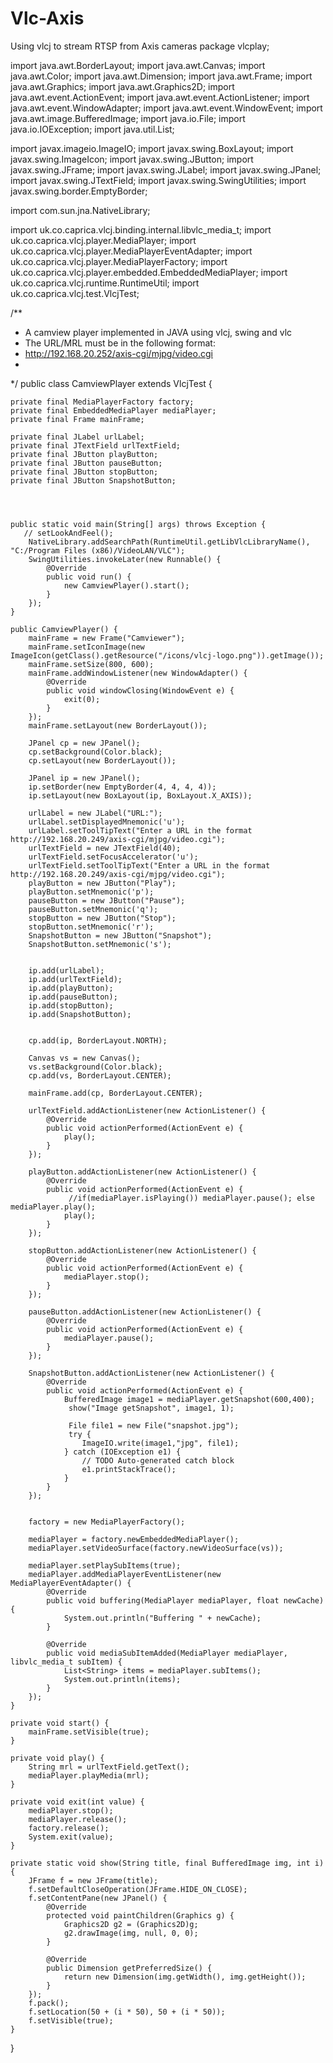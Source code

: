 # Vlc-Axis
Using vlcj to stream RTSP from Axis cameras
package vlcplay;

import java.awt.BorderLayout;
import java.awt.Canvas;
import java.awt.Color;
import java.awt.Dimension;
import java.awt.Frame;
import java.awt.Graphics;
import java.awt.Graphics2D;
import java.awt.event.ActionEvent;
import java.awt.event.ActionListener;
import java.awt.event.WindowAdapter;
import java.awt.event.WindowEvent;
import java.awt.image.BufferedImage;
import java.io.File;
import java.io.IOException;
import java.util.List;

import javax.imageio.ImageIO;
import javax.swing.BoxLayout;
import javax.swing.ImageIcon;
import javax.swing.JButton;
import javax.swing.JFrame;
import javax.swing.JLabel;
import javax.swing.JPanel;
import javax.swing.JTextField;
import javax.swing.SwingUtilities;
import javax.swing.border.EmptyBorder;

import com.sun.jna.NativeLibrary;

import uk.co.caprica.vlcj.binding.internal.libvlc_media_t;
import uk.co.caprica.vlcj.player.MediaPlayer;
import uk.co.caprica.vlcj.player.MediaPlayerEventAdapter;
import uk.co.caprica.vlcj.player.MediaPlayerFactory;
import uk.co.caprica.vlcj.player.embedded.EmbeddedMediaPlayer;
import uk.co.caprica.vlcj.runtime.RuntimeUtil;
import uk.co.caprica.vlcj.test.VlcjTest;

/**
 * A  camview player implemented in JAVA using vlcj, swing and vlc
 * The URL/MRL must be in the following format:
 *   http://192.168.20.252/axis-cgi/mjpg/video.cgi
 * 
 */
public class CamviewPlayer extends VlcjTest {

    private final MediaPlayerFactory factory;
    private final EmbeddedMediaPlayer mediaPlayer;
    private final Frame mainFrame;

    private final JLabel urlLabel;
    private final JTextField urlTextField;
    private final JButton playButton;
    private final JButton pauseButton;
    private final JButton stopButton;
    private final JButton SnapshotButton;

    


    public static void main(String[] args) throws Exception {
       // setLookAndFeel();
        NativeLibrary.addSearchPath(RuntimeUtil.getLibVlcLibraryName(), "C:/Program Files (x86)/VideoLAN/VLC");
        SwingUtilities.invokeLater(new Runnable() {
            @Override
            public void run() {
                new CamviewPlayer().start();
            }
        });
    }

    public CamviewPlayer() {
        mainFrame = new Frame("Camviewer");
        mainFrame.setIconImage(new ImageIcon(getClass().getResource("/icons/vlcj-logo.png")).getImage());
        mainFrame.setSize(800, 600);
        mainFrame.addWindowListener(new WindowAdapter() {
            @Override
            public void windowClosing(WindowEvent e) {
                exit(0);
            }
        });
        mainFrame.setLayout(new BorderLayout());

        JPanel cp = new JPanel();
        cp.setBackground(Color.black);
        cp.setLayout(new BorderLayout());

        JPanel ip = new JPanel();
        ip.setBorder(new EmptyBorder(4, 4, 4, 4));
        ip.setLayout(new BoxLayout(ip, BoxLayout.X_AXIS));

        urlLabel = new JLabel("URL:");
        urlLabel.setDisplayedMnemonic('u');
        urlLabel.setToolTipText("Enter a URL in the format http://192.168.20.249/axis-cgi/mjpg/video.cgi");
        urlTextField = new JTextField(40);
        urlTextField.setFocusAccelerator('u');
        urlTextField.setToolTipText("Enter a URL in the format http://192.168.20.249/axis-cgi/mjpg/video.cgi");
        playButton = new JButton("Play");
        playButton.setMnemonic('p');
        pauseButton = new JButton("Pause");
        pauseButton.setMnemonic('q');
        stopButton = new JButton("Stop");
        stopButton.setMnemonic('r');
        SnapshotButton = new JButton("Snapshot");
        SnapshotButton.setMnemonic('s');
        

        ip.add(urlLabel);
        ip.add(urlTextField);
        ip.add(playButton);
        ip.add(pauseButton);
        ip.add(stopButton);
        ip.add(SnapshotButton);
        

        cp.add(ip, BorderLayout.NORTH);

        Canvas vs = new Canvas();
        vs.setBackground(Color.black);
        cp.add(vs, BorderLayout.CENTER);

        mainFrame.add(cp, BorderLayout.CENTER);

        urlTextField.addActionListener(new ActionListener() {
            @Override
            public void actionPerformed(ActionEvent e) {
                play();
            }
        });

        playButton.addActionListener(new ActionListener() {
            @Override
            public void actionPerformed(ActionEvent e) {
            	 //if(mediaPlayer.isPlaying()) mediaPlayer.pause(); else mediaPlayer.play();
            	play();
            }
        });
        
        stopButton.addActionListener(new ActionListener() {
            @Override
            public void actionPerformed(ActionEvent e) {
                mediaPlayer.stop();
            }
        });

        pauseButton.addActionListener(new ActionListener() {
            @Override
            public void actionPerformed(ActionEvent e) {
                mediaPlayer.pause();
            }
        });
        
        SnapshotButton.addActionListener(new ActionListener() {
            @Override
            public void actionPerformed(ActionEvent e) {
            	BufferedImage image1 = mediaPlayer.getSnapshot(600,400);
            	 show("Image getSnapshot", image1, 1);
            	 
            	 File file1 = new File("snapshot.jpg");
            	 try {
					ImageIO.write(image1,"jpg", file1);
				} catch (IOException e1) {
					// TODO Auto-generated catch block
					e1.printStackTrace();
				}
            }
        });
        

        factory = new MediaPlayerFactory();

        mediaPlayer = factory.newEmbeddedMediaPlayer();
        mediaPlayer.setVideoSurface(factory.newVideoSurface(vs));

        mediaPlayer.setPlaySubItems(true); 
        mediaPlayer.addMediaPlayerEventListener(new MediaPlayerEventAdapter() {
            @Override
            public void buffering(MediaPlayer mediaPlayer, float newCache) {
                System.out.println("Buffering " + newCache);
            }

            @Override
            public void mediaSubItemAdded(MediaPlayer mediaPlayer, libvlc_media_t subItem) {
                List<String> items = mediaPlayer.subItems();
                System.out.println(items);
            }
        });
    }

    private void start() {
        mainFrame.setVisible(true);
    }

    private void play() {
        String mrl = urlTextField.getText();
        mediaPlayer.playMedia(mrl);
    }

    private void exit(int value) {
        mediaPlayer.stop();
        mediaPlayer.release();
        factory.release();
        System.exit(value);
    }
    
    private static void show(String title, final BufferedImage img, int i) {
        JFrame f = new JFrame(title);
        f.setDefaultCloseOperation(JFrame.HIDE_ON_CLOSE);
        f.setContentPane(new JPanel() {
            @Override
            protected void paintChildren(Graphics g) {
                Graphics2D g2 = (Graphics2D)g;
                g2.drawImage(img, null, 0, 0);
            }

            @Override
            public Dimension getPreferredSize() {
                return new Dimension(img.getWidth(), img.getHeight());
            }
        });
        f.pack();
        f.setLocation(50 + (i * 50), 50 + (i * 50));
        f.setVisible(true);
    }
}
